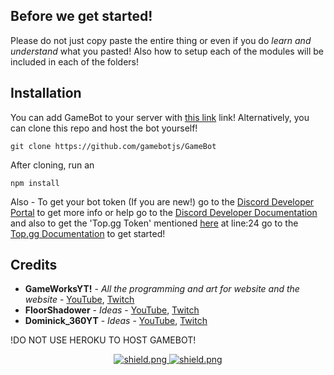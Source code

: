 ## Before we get started!

Please do not just copy paste the entire thing or even if you do _learn and understand_ what you pasted!
Also how to setup each of the modules will be included in each of the folders!

## Installation

You can add GameBot to your server with [this link](https://discord.com/oauth2/authorize?client_id=785573425253974066&permissions=4294967287&scope=bot) link! Alternatively, you can clone this repo and host the bot yourself!
```
git clone https://github.com/gamebotjs/GameBot
```
After cloning, run an
```
npm install
```
Also - To get your bot token (If you are new!) go to the [Discord Developer Portal](https://discord.com/developers/applications) to get more info or help go to the [Discord Developer Documentation](https://discord.com/developers/docs/intro) and also to get the 'Top.gg Token' mentioned [here](https://github.com/gamebotjs/GameBot/blob/main/GameBotMain/index.js) at line:24 go to the [Top.gg Documentation](https://docs.top.gg/) to get started!

## Credits

* **GameWorksYT!** - *All the programming and art for website and the website* - [YouTube](https://www.youtube.com/channel/UCL2f-K1nOq0lKG0nu3OJ6Dw), [Twitch](https://www.twitch.tv/gameworksoftheyt)
* **FloorShadower** - *Ideas* - [YouTube](https://www.youtube.com/channel/UCSIL1wTRl7JBNQ0U-GHsFXw), [Twitch](https://www.twitch.tv/floorshadower)
* **Dominick_360YT** - *Ideas* - [YouTube](https://www.youtube.com/channel/UCUeYpeSqUDeZil5zNxDns-A), [Twitch](https://www.twitch.tv/ttvdominick_360)

!DO NOT USE HEROKU TO HOST GAMEBOT!

<div align=center>

  <a href="https://discord.gg/FfKG8bJH">
    <img src="https://discordapp.com/api/guilds/709992782252474429/widget.png?style=shield" alt="shield.png">
  </a>

  <a href="https://github.com/discordjs">
    <img src="https://img.shields.io/badge/discord.js-v12.3.1-blue.svg?logo=npm" alt="shield.png">
  </a>

</div>
